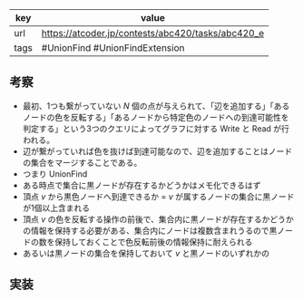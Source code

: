 
| key  | value                                             |
| ---- | ------------------------------------------------- |
| url  | https://atcoder.jp/contests/abc420/tasks/abc420_e |
| tags | #UnionFind #UnionFindExtension                    |

## 考察

- 最初、1つも繋がっていない $N$ 個の点が与えられて、「辺を追加する」「あるノードの色を反転する」「あるノードから特定色のノードへの到達可能性を判定する」という3つのクエリによってグラフに対する Write と Read が行われる。
- 辺が繋がっていれば色を抜けば到達可能なので、辺を追加することはノードの集合をマージすることである。
- つまり UnionFind
- ある時点で集合に黒ノードが存在するかどうかはメモ化できるはず
- 頂点 $v$ から黒色ノードへ到達できるか = $v$ が属するノードの集合に黒ノードが1個以上含まれる
- 頂点 $v$ の色を反転する操作の前後で、集合内に黒ノードが存在するかどうかの情報を保持する必要がある、集合内にノードは複数含まれうるので黒ノードの数を保持しておくことで色反転前後の情報保持に耐えられる
- あるいは黒ノードの集合を保持しておいて $v$ と黒ノードのいずれかの

## 実装

